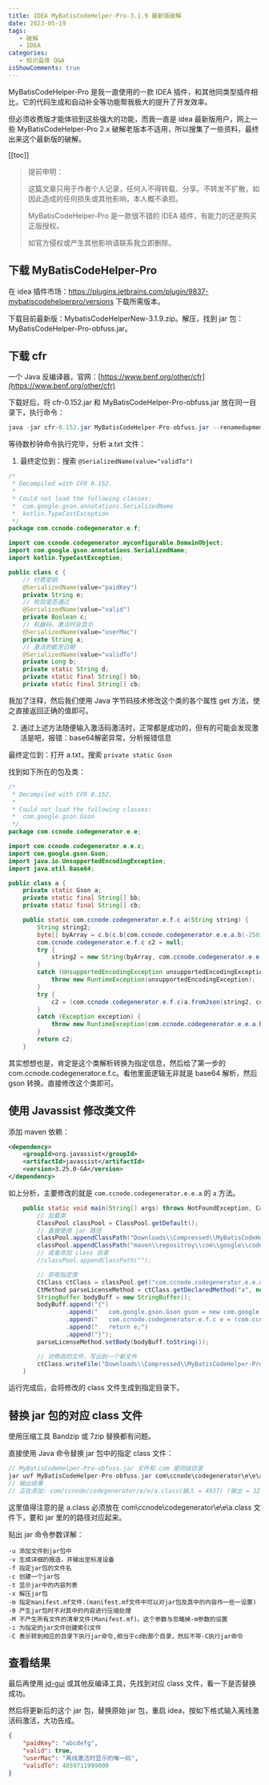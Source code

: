 ```yaml
---
title: IDEA MyBatisCodeHelper-Pro-3.1.9 最新版破解
date: 2023-05-19
tags:
   - 破解
   - IDEA 
categories:
   - 知识晶体 Q&A
isShowComments: true
---
```


<Boxx/>

MyBatisCodeHelper-Pro 是我一直使用的一款 IDEA 插件，和其他同类型插件相比，它的代码生成和自动补全等功能帮我极大的提升了开发效率。

但必须收费版才能体验到这些强大的功能，而我一直是 idea 最新版用户，网上一些 MyBatisCodeHelper-Pro 2.x 破解老版本不适用，所以搜集了一些资料，最终出来这个最新版的破解。

<!-- more -->

[[toc]]

> 提前申明：
>
> 这篇文章只用于作者个人记录，任何人不得转载、分享。不转发不扩散，如因此造成的任何损失或其他影响，本人概不承担。
>
> MyBatisCodeHelper-Pro 是一款很不错的 IDEA 插件，有能力的还是购买正版授权。
>
> 如官方侵权或产生其他影响请联系我立即删除。

## 下载 MyBatisCodeHelper-Pro

在 idea 插件市场：https://plugins.jetbrains.com/plugin/9837-mybatiscodehelperpro/versions 下载所需版本。

下载目前最新版：MybatisCodeHelperNew-3.1.9.zip。解压，找到 jar 包：MyBatisCodeHelper-Pro-obfuss.jar。

## 下载 cfr

一个 Java 反编译器，官网：[https://www.benf.org/other/cfr](https://www.benf.org/other/cfr)

下载好后，将 cfr-0.152.jar 和 MyBatisCodeHelper-Pro-obfuss.jar 放在同一目录下，执行命令：

```java
java -jar cfr-0.152.jar MyBatisCodeHelper-Pro-obfuss.jar --renamedupmembers true --hideutf false >> a.txt
```

等待数秒钟命令执行完毕，分析 a.txt 文件：

1. 最终定位到：搜索 `@SerializedName(value="validTo")`

```java
/*
 * Decompiled with CFR 0.152.
 * 
 * Could not load the following classes:
 *  com.google.gson.annotations.SerializedName
 *  kotlin.TypeCastException
 */
package com.ccnode.codegenerator.e.f;

import com.ccnode.codegenerator.myconfigurable.DomainObject;
import com.google.gson.annotations.SerializedName;
import kotlin.TypeCastException;

public class c {
    // 付费密钥
    @SerializedName(value="paidKey")
    private String e;
    // 校验是否通过
    @SerializedName(value="valid")
    private Boolean c;
    // 机器码，激活时会显示
    @SerializedName(value="userMac")
    private String a;
    // 激活的截至日期
    @SerializedName(value="validTo")
    private Long b;
    private static String d;
    private static final String[] bb;
    private static final String[] cb;
```

我加了注释，然后我们使用 Java 字节码技术修改这个类的各个属性 get 方法，使之直接返回正确的值即可。

2. 通过上述方法随便输入激活码激活时，正常都是成功的，但有的可能会发现激活是吧，报错：base64解密异常，分析报错信息

最终定位到：打开 a.txt，搜索 `private static Gson`

找到如下所在的包及类：

```java
/*
 * Decompiled with CFR 0.152.
 * 
 * Could not load the following classes:
 *  com.google.gson.Gson
 */
package com.ccnode.codegenerator.e.e;

import com.ccnode.codegenerator.e.e.c;
import com.google.gson.Gson;
import java.io.UnsupportedEncodingException;
import java.util.Base64;

public class a {
    private static Gson a;
    private static final String[] bb;
    private static final String[] cb;

    public static com.ccnode.codegenerator.e.f.c a(String string) {
        String string2;
        byte[] byArray = c.b(c.b(com.ccnode.codegenerator.e.e.a.b(-25012, 31799)), Base64.getDecoder().decode(string));
        com.ccnode.codegenerator.e.f.c c2 = null;
        try {
            string2 = new String(byArray, com.ccnode.codegenerator.e.e.a.b(-25009, -31477));
        }
        catch (UnsupportedEncodingException unsupportedEncodingException) {
            throw new RuntimeException(unsupportedEncodingException);
        }
        try {
            c2 = (com.ccnode.codegenerator.e.f.c)a.fromJson(string2, com.ccnode.codegenerator.e.f.c.class);
        }
        catch (Exception exception) {
            throw new RuntimeException(com.ccnode.codegenerator.e.e.a.b(-25010, -18101) + string2, exception);
        }
        return c2;
    }
```

其实想想也是，肯定是这个类解析转换为指定信息，然后给了第一步的 com.ccnode.codegenerator.e.f.c。看他里面逻辑无非就是 base64 解析，然后 gson 转换。直接修改这个类即可。

## 使用 Javassist 修改类文件

添加 maven 依赖：

```xml
<dependency>
    <groupId>org.javassist</groupId>
    <artifactId>javassist</artifactId>
    <version>3.25.0-GA</version>
</dependency>
```

如上分析，主要修改的就是 `com.ccnode.codegenerator.e.e.a` 的 `a` 方法。

```java
    public static void main(String[] args) throws NotFoundException, CannotCompileException, IOException {
        // 加载类
        ClassPool classPool = ClassPool.getDefault();
        // 直接使用 jar 路径
        classPool.appendClassPath("Downloads\\Compressed\\MyBatisCodeHelper-Pro-obfuss.jar");
        classPool.appendClassPath("maven\\repositroy\\com\\google\\code\\gson\\gson\\2.10.1\\gson-2.10.1.jar");
        // 或者添加 class 目录
        //classPool.appendClassPath("");

        // 获取指定类
        CtClass ctClass = classPool.get("com.ccnode.codegenerator.e.e.a");
        CtMethod parseLicenseMethod = ctClass.getDeclaredMethod("a", new CtClass[] { classPool.get("java.lang.String") });
        StringBuffer bodyBuff = new StringBuffer();
        bodyBuff.append("{")
                .append("	com.google.gson.Gson gson = new com.google.gson.Gson();")
                .append("	com.ccnode.codegenerator.e.f.c e = (com.ccnode.codegenerator.e.f.c)gson.fromJson($1,com.ccnode.codegenerator.e.f.c.class);")
                .append("	return e;")
                .append("}");
        parseLicenseMethod.setBody(bodyBuff.toString());

        // 对修改的文件，写出到一个新文件
        ctClass.writeFile("Downloads\\Compressed\\MyBatisCodeHelper-Pro-obfuss-3.1.9-new");
    }
```

运行完成后，会将修改的 class 文件生成到指定目录下。

## 替换 jar 包的对应 class 文件

使用压缩工具 Bandzip 或 7zip 替换都有问题。

直接使用 Java 命令替换 jar 包中的指定 class 文件：

```java
// MyBatisCodeHelper-Pro-obfuss.jar 文件和 com 是同级目录
jar uvf MyBatisCodeHelper-Pro-obfuss.jar com\ccnode\codegenerator\e\e\a.class
// 输出结果
// 正在添加: com/ccnode/codegenerator/e/e/a.class(输入 = 4937) (输出 = 3210)(压缩了 34%)
```

这里值得注意的是 a.class 必须放在 com\ccnode\codegenerator\e\e\a.class 文件下，要和 jar 里的的路径对应起来。

贴出 jar 命令参数详解：

```shell
-u 添加文件到jar包中
-v 生成详细的报造，并输出至标准设备
-f 指定jar包的文件名
-c 创建一个jar包
-t 显示jar中的内容列表
-x 解压jar包
-m 指定manifest.mf文件.(manifest.mf文件中可以对jar包及其中的内容作一些一设置)
-0 产生jar包时不对其中的内容进行压缩处理
-M 不产生所有文件的清单文件(Manifest.mf)。这个参数与忽略掉-m参数的设置
-i 为指定的jar文件创建索引文件
-C 表示转到相应的目录下执行jar命令,相当于cd到那个目录，然后不带-C执行jar命令
```

## 查看结果

最后再使用 [jd-gui](https://github.com/java-decompiler/jd-gui) 或其他反编译工具，先找到对应 class 文件，看一下是否替换成功。

然后将更新后的这个 jar 包，替换原始 jar 包，重启 idea，按如下格式输入离线激活码激活，大功告成。

```json
{
    "paidKey": "abcdefg",
    "valid": true,
    "userMac": "离线激活时显示的唯一码",
    "validTo": 4859711999000
}
```

<Reward/>
